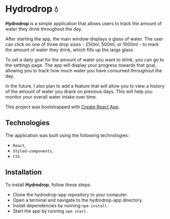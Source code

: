 # Hydrodrop 💧

**Hydrodrop** is a simple application that allows users to track the amount of water they drink throughout the day.

After starting the app, the main window displays a glass of water. The user can click on one of three drop sizes - 250ml, 500ml, or 1000ml - to mark the amount of water they drink, which fills up the large glass.

To set a daily goal for the amount of water you want to drink, you can go to the settings page. The app will display your progress towards that goal, allowing you to track how much water you have consumed throughout the day.

In the future, I also plan to add a feature that will allow you to view a history of the amount of water you drank on previous days. This will help you monitor your overall water intake over time.

This project was bootstrapped with [Create React App](https://github.com/facebook/create-react-app).

## Technologies

The application was built using the following technologies:

-   `React`,
-   `Styled-components`,
-   `CSS`.

## Installation

To install **Hydrodrop**, follow these steps:

-   Clone the hydrodrop-app repository to your computer.
-   Open a terminal and navigate to the hydrodrop-app directory.
-   Install dependencies by running `npm install`.
-   Start the app by running `npm start`.
